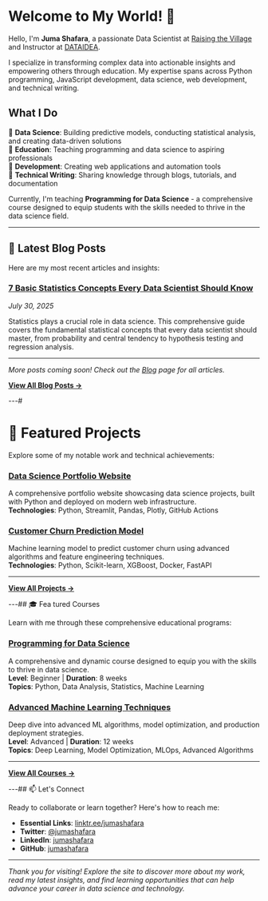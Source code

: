 # Welcome to My World! 👋

Hello, I'm **Juma Shafara**, a passionate Data Scientist at [Raising the Village](https://raisingthevillage.org) and Instructor at [DATAIDEA](https://www.dataidea.org/). 

I specialize in transforming complex data into actionable insights and empowering others through education. My expertise spans across Python programming, JavaScript development, data science, web development, and technical writing.

## What I Do

🔸 **Data Science**: Building predictive models, conducting statistical analysis, and creating data-driven solutions  
🔸 **Education**: Teaching programming and data science to aspiring professionals  
🔸 **Development**: Creating web applications and automation tools  
🔸 **Technical Writing**: Sharing knowledge through blogs, tutorials, and documentation  

Currently, I'm teaching **Programming for Data Science** - a comprehensive course designed to equip students with the skills needed to thrive in the data science field.

---
## 📝 Latest Blog Posts

Here are my most recent articles and insights:

### [7 Basic Statistics Concepts Every Data Scientist Should Know](posts/01_statistical_concepts_for_data_science/)
*July 30, 2025*

Statistics plays a crucial role in data science. This comprehensive guide covers the fundamental statistical concepts that every data scientist should master, from probability and central tendency to hypothesis testing and regression analysis.

---

*More posts coming soon! Check out the [Blog](blog.md) page for all articles.*

[**View All Blog Posts →**](blog.md)

---#
# 🚀 Featured Projects

Explore some of my notable work and technical achievements:

### [Data Science Portfolio Website](projects/data-science-portfolio/)
A comprehensive portfolio website showcasing data science projects, built with Python and deployed on modern web infrastructure.  
**Technologies**: Python, Streamlit, Pandas, Plotly, GitHub Actions

### [Customer Churn Prediction Model](projects/machine-learning-predictor/)
Machine learning model to predict customer churn using advanced algorithms and feature engineering techniques.  
**Technologies**: Python, Scikit-learn, XGBoost, Docker, FastAPI

---

[**View All Projects →**](projects/)

---## 🎓 Fea
tured Courses

Learn with me through these comprehensive educational programs:

### [Programming for Data Science](courses/programming-for-data-science/)
A comprehensive and dynamic course designed to equip you with the skills to thrive in data science.  
**Level**: Beginner | **Duration**: 8 weeks  
**Topics**: Python, Data Analysis, Statistics, Machine Learning

### [Advanced Machine Learning Techniques](courses/advanced-machine-learning/)
Deep dive into advanced ML algorithms, model optimization, and production deployment strategies.  
**Level**: Advanced | **Duration**: 12 weeks  
**Topics**: Deep Learning, Model Optimization, MLOps, Advanced Algorithms

---

[**View All Courses →**](courses/)

---##
 📫 Let's Connect

Ready to collaborate or learn together? Here's how to reach me:

- **Essential Links**: [linktr.ee/jumashafara](https://linktr.ee/jumashafara)
- **Twitter**: [@jumashafara](https://twitter.com/jumashafara)
- **LinkedIn**: [jumashafara](https://www.linkedin.com/in/jumashafara/)
- **GitHub**: [jumashafara](https://github.com/jumashafara)

---

*Thank you for visiting! Explore the site to discover more about my work, read my latest insights, and find learning opportunities that can help advance your career in data science and technology.*